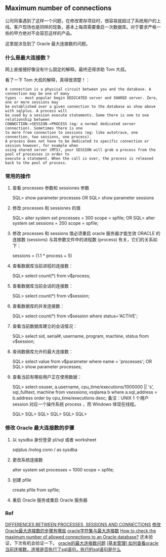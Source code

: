 ## Maximum number of connections
公司同事遇到了这样一个问题，在修改寄存项目时，很容易就超过了系统用户的上线。客户现场也是同样的现象，基本上每周需要重启一次数据库。对于要求严格一些的甲方绝对不会容忍这样的产品。

这里就涉及到了 Oracle 最大连接数的问题。

### 什么是最大连接数？
网上直接搜好像没有什么固定的解释。最终还得求助 Tom 大叔。

看了一下 Tom 大叔的解释，真得很清楚！：

    A connection is a physical circuit between you and the database. A connection may be one of many
    types -- most popular begin DEDICATED server and SHARED server. Zero, one or more sessions may
    be established over a given connection to the database as show above with sqlplus. A process will
    be used by a session execute statements. Some there is one to one relationship between 
    CONNECTION->SESSION->PROCESS (eg: a normal dedicated server connection). Sometimes there is one
    to more from connection to sessions (eg: like autotrace, one connection, two sessions, one process).
    A process does not have to be dedicated to specific connection or session however, for example when
    using shared server (MTS), your SESSION will grab a process from the pool of processes in order to
    execute a statement. When the call is over, the process is released back to the pool of process.

### 常用的操作
1. 查看 processes 参数和 sessiones 参数

    SQL> show parameter processes
    OR
    SQL> show parameter sessions

2. 修改 processes 和 sessiones 的值

    SQL> alter system set processes  = 300 scope = spfile;
    OR
    SQL> alter system set sessions = 350 scope = spfile;

3. 修改 processes 和 sessions 值必须重启 oracle 服务器才能生效
ORACLE 的连接数 (sessions) 与其参数文件中的进程数 (process) 有关，它们的关系如下：

    sessions = (1.1 * process + 5)

4. 查看数据库当前进程的连接数：

    SQL> select count(*) from v$process;

5. 查看数据库当前会话的连接数：

    SQL> select count(*) from v$session;

6. 查看数据库的并发连接数：

    SQL> select count(*) from v$session where status='ACTIVE';

7. 查看当前数据库建立的会话情况：

    SQL> select sid, serial#, username, program, machine, status from v$session;

8. 查询数据库允许的最大连接数：

    SQL> select value from v$parameter where name = 'processes';
    OR
    SQL> show parameter processes;

9. 查看当前有哪些用户正在使用数据：

    SQL> select osuser, a.username, cpu_time/executions/1000000 || 's', sql_fulltext, machine from 
         v$session a, v$sqlarea b
         where a.sql_address = b.address
         order by cpu_time/executions desc;
    备注：UNIX 1 个用户 session 对应一个操作系统 process ，而 Windows 体现在线程。

    SQL> 
    SQL> 
    SQL> 
    SQL> 
    SQL> 
    SQL> 




### 修改 Oracle 最大连接数的步骤
1. 以 sysdba 身份登录 pl/sql 或者 worksheet

    sqlplus /nolog
    conn / as sysdba

2. 更改系统连接数

    alter system set processes = 1000 scope = spfile;

3. 创建 pfile

    create pfile from spfile;

4. 重启 Oracle 服务或重启 Oracle 服务器





### Ref
[DIFFERENCES BETWEEN PROCESSES, SESSIONS AND CONNECTIONS](http://asktom.oracle.com/pls/asktom/f?p=100:11:0::::P11_QUESTION_ID:5671284058977)
[修改Oracle最大连接数的步骤有哪些](http://database.51cto.com/art/201004/195505.htm)
[oracle字符集与最大连接数](http://chenxy.blog.51cto.com/729966/652322)
[How to check the maximum number of allowed connections to an Oracle database?](http://stackoverflow.com/questions/162255/how-to-check-the-maximum-number-of-allowed-connections-to-an-oracle-database) 还未验证，下次有机会验证一下。
[oracle的最大连接数问题](http://topic.csdn.net/u/20090105/13/222fb096-5d96-4a9e-8dcb-eeaf9f4b8e51.html)
[[基本管理] 如何查看oracle当前连接数，连接是否执行了sql语句，执行的sql语句是什么](http://www.itpub.net/thread-1547219-1-1.html)
[]()

